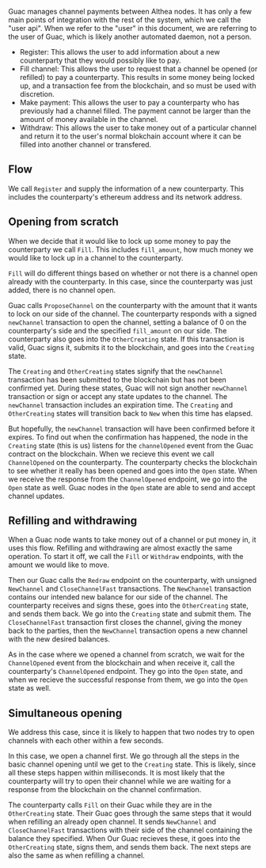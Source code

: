 Guac manages channel payments between Althea nodes. It has only a few main points of integration with the rest of the system, which we call the "user api". When we refer to the "user" in this document, we are referring to the user of Guac, which is likely another automated daemon, not a person.

- Register: This allows the user to add information about a new counterparty that they would possibly like to pay.
- Fill channel: This allows the user to request that a channel be opened (or refilled) to pay a counterparty. This results in some money being locked up, and a transaction fee from the blockchain, and so must be used with discretion.
- Make payment: This allows the user to pay a counterparty who has previously had a channel filled. The payment cannot be larger than the amount of money available in the channel.
- Withdraw: This allows the user to take money out of a particular channel and return it to the user's normal blokchain account where it can be filled into another channel or transfered.

## Flow

We call `Register` and supply the information of a new counterparty. This includes the counterparty's ethereum address and its network address.

## Opening from scratch

When we decide that it would like to lock up some money to pay the counterparty we call `Fill`. This includes `fill_amount`, how much money we would like to lock up in a channel to the counterparty.

`Fill` will do different things based on whether or not there is a channel open already with the counterparty. In this case, since the counterparty was just added, there is no channel open.

Guac calls `ProposeChannel` on the counterparty with the amount that it wants to lock on our side of the channel. The counterparty responds with a signed `newChannel` transaction to open the channel, setting a balance of 0 on the counterparty's side and the specified `fill_amount` on our side. The counterparty also goes into the `OtherCreating` state. If this transaction is valid, Guac signs it, submits it to the blockchain, and goes into the `Creating` state.

The `Creating` and `OtherCreating` states signify that the `newChannel` transaction has been submitted to the blockchain but has not been confirmed yet. During these states, Guac will not sign another `newChannel` transaction or sign or accept any state updates to the channel. The `newChannel` transaction includes an expiration time. The `Creating` and `OtherCreating` states will transition back to `New` when this time has elapsed.

But hopefully, the `newChannel` transaction will have been confirmed before it expires. To find out when the confirmation has happened, the node in the `Creating` state (this is us) listens for the `channelOpened` event from the Guac contract on the blockchain. When we recieve this event we call `ChannelOpened` on the counterparty. The counterparty checks the blockchain to see whether it really has been opened and goes into the `Open` state. When we receive the response from the `ChannelOpened` endpoint, we go into the `Open` state as well. Guac nodes in the `Open` state are able to send and accept channel updates.

## Refilling and withdrawing

When a Guac node wants to take money out of a channel or put money in, it uses this flow. Refilling and withdrawing are almost exactly the same operation. To start it off, we call the `Fill` or `Withdraw` endpoints, with the amount we would like to move.

Then our Guac calls the `Redraw` endpoint on the counterparty, with unsigned `NewChannel` and `CloseChannelFast` transactions. The `NewChannel` transaction contains our intended new balance for our side of the channel. The counterparty receives and signs these, goes into the `OtherCreating` state, and sends them back. We go into the `Creating` state and submit them. The `CloseChannelFast` transaction first closes the channel, giving the money back to the parties, then the `NewChannel` transaction opens a new channel with the new desired balances.

As in the case where we opened a channel from scratch, we wait for the `ChannelOpened` event from the blockchain and when receive it, call the counterparty's `ChannelOpened` endpoint. They go into the `Open` state, and when we recieve the successful response from them, we go into the `Open` state as well.

## Simultaneous opening

We address this case, since it is likely to happen that two nodes try to open channels with each other within a few seconds.

In this case, we open a channel first. We go through all the steps in the basic channel opening until we get to the `Creating` state. This is likely, since all these steps happen within milliseconds. It is most likely that the counterparty will try to open their channel while we are waiting for a response from the blockchain on the channel confirmation.

The counterparty calls `Fill` on their Guac while they are in the `OtherCreating` state. Their Guac goes through the same steps that it would when refilling an already open channel. It sends `NewChannel` and `CloseChannelFast` transactions with their side of the channel containing the balance they specified. When Our Guac recieves these, it goes into the `OtherCreating` state, signs them, and sends them back. The next steps are also the same as when refilling a channel.
